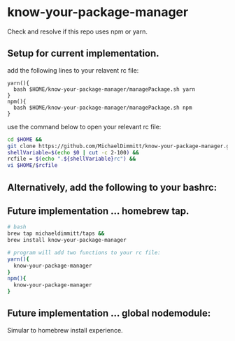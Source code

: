 # know-your-package-manager
Check and resolve if this repo uses npm or yarn.

## Setup for current implementation.
add the following lines to your relavent rc file:
```vim
yarn(){
  bash $HOME/know-your-package-manager/managePackage.sh yarn
}
npm(){
  bash $HOME/know-your-package-manager/managePackage.sh npm
}
```

use the command below to open your relevant rc file: 
```bash
cd $HOME &&
git clone https://github.com/MichaelDimmitt/know-your-package-manager.git &&
shellVariable=$(echo $0 | cut -c 2-100) &&
rcfile = $(echo ".${shellVariable}rc") && 
vi $HOME/$rcfile
```

## Alternatively, add the following to your bashrc:


## Future implementation ... homebrew tap.
```bash
# bash
brew tap michaeldimmitt/taps && 
brew install know-your-package-manager

# program will add two functions to your rc file: 
yarn(){
  know-your-package-manager
}
npm(){
  know-your-package-manager
}
```

## Future implementation ... global nodemodule:
Simular to homebrew install experience.
